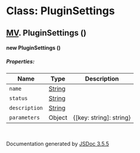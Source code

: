 # Class: PluginSettings

## [MV](MV.md).  PluginSettings ()

#### new PluginSettings ()

##### Properties:

| Name | Type | Description |
| --- | --- | --- |
| `name` | [String](String.md) |  |
| `status` | [String](String.md) |  |
| `description` | [String](String.md) |  |
| `parameters` | Object | {[key: string]: string} |

<dl>
</dl>


 <br>

  Documentation generated by [JSDoc 3.5.5](https://github.com/jsdoc3/jsdoc)
